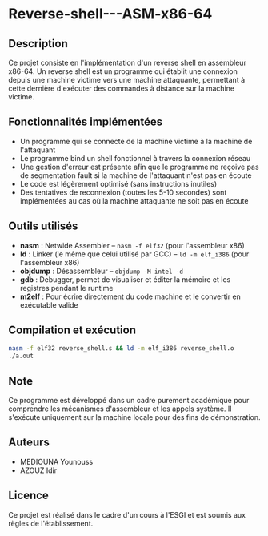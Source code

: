 ﻿# Reverse-shell---ASM-x86-64

## Description
Ce projet consiste en l'implémentation d'un reverse shell en assembleur x86-64. Un reverse shell est un programme qui établit une connexion depuis une machine victime vers une machine attaquante, permettant à cette dernière d'exécuter des commandes à distance sur la machine victime.

## Fonctionnalités implémentées
- Un programme qui se connecte de la machine victime à la machine de l'attaquant
- Le programme bind un shell fonctionnel à travers la connexion réseau
- Une gestion d'erreur est présente afin que le programme ne reçoive pas de segmentation fault si la machine de l'attaquant n'est pas en écoute
- Le code est légèrement optimisé (sans instructions inutiles)
- Des tentatives de reconnexion (toutes les 5-10 secondes) sont implémentées au cas où la machine attaquante ne soit pas en écoute

## Outils utilisés
- **nasm** : Netwide Assembler – `nasm -f elf32` (pour l'assembleur x86)
- **ld** : Linker (le même que celui utilisé par GCC) – `ld -m elf_i386` (pour l'assembleur x86)
- **objdump** : Désassembleur – `objdump -M intel -d`
- **gdb** : Debugger, permet de visualiser et éditer la mémoire et les registres pendant le runtime
- **m2elf** : Pour écrire directement du code machine et le convertir en exécutable valide

## Compilation et exécution
```bash
nasm -f elf32 reverse_shell.s && ld -m elf_i386 reverse_shell.o
./a.out
```

## Note
Ce programme est développé dans un cadre purement académique pour comprendre les mécanismes d'assembleur et les appels système. Il s'exécute uniquement sur la machine locale pour des fins de démonstration.

## Auteurs
- MEDIOUNA Younouss
- AZOUZ Idir

## Licence
Ce projet est réalisé dans le cadre d'un cours à l'ESGI et est soumis aux règles de l'établissement.
